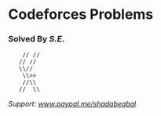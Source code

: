 # Codeforces Problems

### Solved By _S.E._
```
    // //  
   // //        
   \\//       
    \\>>      
    //\\      
   //  \\
```
_Support: www.paypal.me/shadabeqbal_
